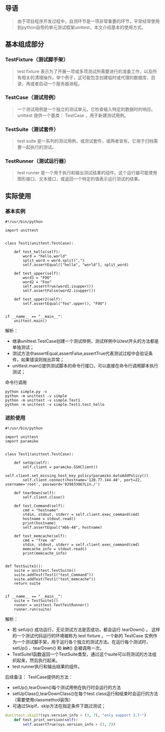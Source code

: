 ## 导语
> 由于项目程序开发过程中，自测环节是一项非常重要的环节，平常经常使用到python自带的单元测试框架unittest，本文介绍基本的使用方式。

## 基本组成部分
### TestFixture（测试脚手架）
> test fixture 表示为了开展一项或多项测试所需要进行的准备工作，以及所有相关的清理操作。举个例子，这可能包含创建临时或代理的数据库、目录，再或者启动一个服务器进程。

### TestCase（测试用例）
> 一个测试用例是一个独立的测试单元。它检查输入特定的数据时的响应。 unittest 提供一个基类： TestCase ，用于新建测试用例。

### TestSuite（测试套件）
> test suite 是一系列的测试用例，或测试套件，或两者皆有。它用于归档需要一起执行的测试。

### TestRunner（测试运行器）
> test runner 是一个用于执行和输出测试结果的组件。这个运行器可能使用图形接口、文本接口，或返回一个特定的值表示运行测试的结果。

## 实际使用

### 基本实例
```
#!/usr/bin/python

import unittest


class Test1(unittest.TestCase):

    def test_hello(self):
        word = "hello,world"
        split_word = word.split(",")
        self.assertEqual(["hello", "world"], split_word)

    def test_upper(self):
        word1 = "FOO"
        word2 = "Foo"
        self.assertTrue(word1.isupper())
        self.assertFalse(word2.isupper())

    def test_upper2(self):
        self.assertEqual("foo".upper(), "FOO")


if __name__ == "__main__":
    unittest.main()

```
解析：
- 继承unittest.TestCase创建一个测试样例，测试样例中以test开头的方法都是单独测试；
- 测试方法中assertEqual,assertFalse,assertTrue代表测试过程中会验证条件，如果错误则抛出异常；
- unittest.main()提供测试脚本的命令行接口，可以直接在命令行调用脚本执行测试；

命令行调用
```
python simple.py -v
python -m unittest -v simple
python -m unittest -v simple.Test1
python -m unittest -v simple.Test1.test_hello
```

### 进阶使用
```
#!/usr/bin/python

import unittest
import paramiko


class Test1(unittest.TestCase):

    def setUp(self):
        self.client = paramiko.SSHClient()
        self.client.set_missing_host_key_policy(paramiko.AutoAddPolicy())
        self.client.connect(hostname='120.77.144.48', port=22, username='root', password='929833867Lin./')

    def tearDown(self):
        self.client.close()

    def test_Command(self):
        cmd = "hostname"
        stdin, stdout, stderr = self.client.exec_command(cmd)
        hostname = stdout.read()
        print(hostname)
        self.assertEqual("mbb-48", hostname)

    def test_memcache(self):
        cmd = "free -m"
        stdin, stdout, stderr = self.client.exec_command(cmd)
        memcache_info = stdout.read()
        print(memcache_info)


def TestSuite1():
    suite = unittest.TestSuite()
    suite.addTest(Test1("test_Command"))
    suite.addTest(Test1("test_memcache"))
    return suite


if __name__ == "__main__":
    suite = TestSuite1()
    runner = unittest.TextTestRunner()
    runner.run(suite)
```
解析：
- 若 setUp() 成功运行，无论测试方法是否成功，都会运行 tearDown() 。
这样的一个测试代码运行的环境被称为 test fixture 。一个新的 TestCase 实例作为一个测试脚手架，用于运行各个独立的测试方法。在运行每个测试时，setUp() 、tearDown() 和 __init__() 会被调用一次。
- TestSuite1函数返回一个TestSuite类型，通过这个suite可以将测试的方法组织起来，然后执行起来。
- test runner执行和输出结果的组件。


后续备注：
TestCase提供的方法：
- setUp(),tearDown()每个测试用例在执行时会运行的方法
- setUpClass(),tearDownClass()在每个test class运行和结束时会运行的方法（需要使用classmethod装饰）
- 可通过SkipIf，skip方法在指定条件下跳过测试；

```python
@unittest.skipIf(sys.version_info > (3, 7), "only support 3.7-")
    def test_print_version(self):
        self.assertTrue(sys.version_info > (3, 7))
```
